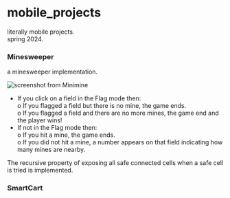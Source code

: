 # mobile_projects
literally mobile projects.   
spring 2024.  

### Minesweeper
a minesweeper implementation.

![screenshot from Minimine]()

- If you click on a field in the Flag mode then:    
  o If you flagged a field but there is no mine, the game ends.      
  o If you flagged a field and there are no more mines, the game end and the player wins!   
- If not in the Flag mode then:    
  o If you hit a mine, the game ends.      
  o If you did not hit a mine, a number appears on that field indicating how many mines are nearby.     

The recursive property of exposing all safe connected cells when a safe cell is tried is implemented.

### SmartCart

